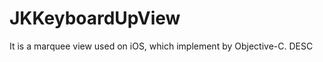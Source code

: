 # JKKeyboardUpView
It is a marquee view used on iOS, which implement by Objective-C.                          DESC
